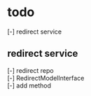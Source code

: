 # todo

[-] redirect service

## redirect service

[-] redirect repo  
[-] RedirectModelInterface  
[-] add method  
